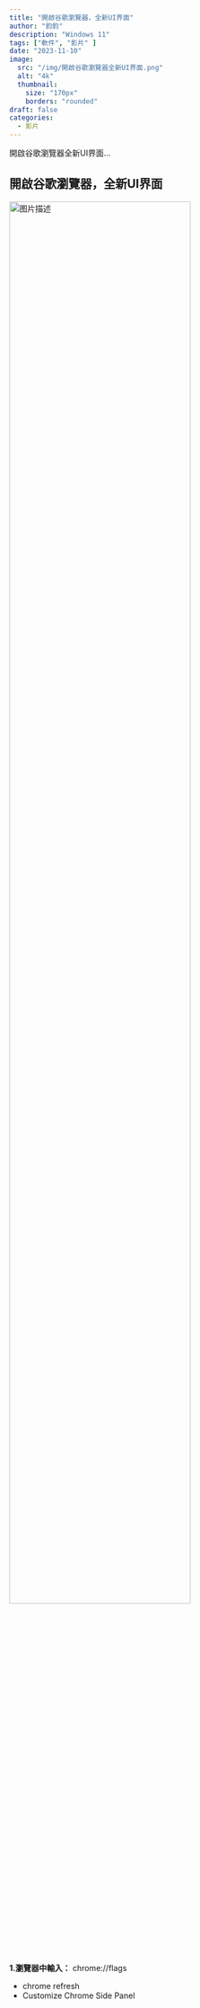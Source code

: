 ```yaml
---
title: "開啟谷歌瀏覽器，全新UI界面"
author: "鈞鈞"
description: "Windows 11"
tags: ["軟件", "影片" ]
date: "2023-11-10"
image:
  src: "/img/開啟谷歌瀏覽器全新UI界面.png"
  alt: "4k"
  thumbnail:
    size: "170px"
    borders: "rounded"
draft: false
categories:
  - 影片
---
```


開啟谷歌瀏覽器全新UI界面...
<!--more-->

## **開啟谷歌瀏覽器，全新UI界面**

<a href="/img/開啟谷歌瀏覽器全新UI界面.png " data-lightbox="image-1" data-title="我的图片">
    <img src="/img/開啟谷歌瀏覽器全新UI界面.png " width="80%" alt="图片描述">
</a>

**1.瀏覽器中輸入：** chrome://flags

- chrome refresh
- Customize Chrome Side Panel